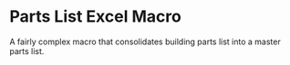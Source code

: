 # Parts List Excel Macro

A fairly complex macro that consolidates building parts list into a master parts list.